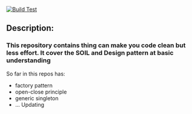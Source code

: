 [![Build Test](https://github.com/nghia46/Clean-Code/actions/workflows/main.yml/badge.svg)](https://github.com/nghia46/Clean-Code/actions/workflows/main.yml)
## Description: 
### This repository contains thing can make you code clean but less effort. It cover the SOIL and Design pattern at basic understanding
So far in this repos has:
- factory pattern
- open-close principle
- generic singleton
- ... Updating

